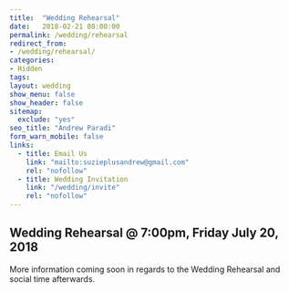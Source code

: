 ```yaml
---
title:  "Wedding Rehearsal"
date:   2018-02-21 08:00:00
permalink: /wedding/rehearsal
redirect_from:
- /wedding/rehearsal/
categories:
- Hidden
tags:
layout: wedding
show_menu: false
show_header: false
sitemap:
  exclude: "yes"
seo_title: "Andrew Paradi"
form_warn_mobile: false
links:
  - title: Email Us
    link: "mailto:suzieplusandrew@gmail.com"
    rel: "nofollow"
  - title: Wedding Invitation
    link: "/wedding/invite"
    rel: "nofollow"
---
```


Wedding Rehearsal @ 7:00pm, Friday July 20, 2018
---

More information coming soon in regards to the Wedding Rehearsal and social time afterwards.
